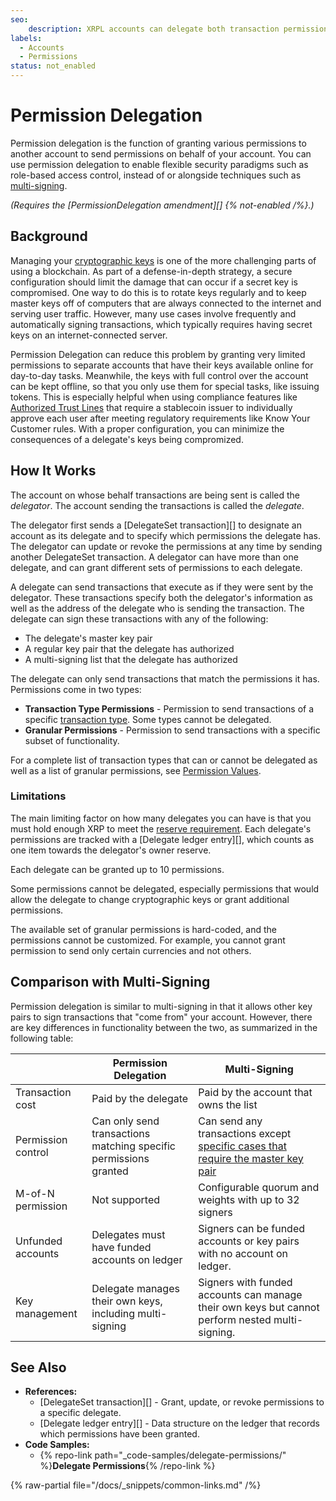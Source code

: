 ```yaml
---
seo:
    description: XRPL accounts can delegate both transaction permissions and granular permissions to other accounts.
labels:
  - Accounts
  - Permissions
status: not_enabled
---
```

# Permission Delegation

Permission delegation is the function of granting various permissions to another account to send permissions on behalf of your account. You can use permission delegation to enable flexible security paradigms such as role-based access control, instead of or alongside techniques such as [multi-signing](./multi-signing.md).

_(Requires the [PermissionDelegation amendment][] {% not-enabled /%}.)_


## Background

Managing your [cryptographic keys](./cryptographic-keys.md) is one of the more challenging parts of using a blockchain. As part of a defense-in-depth strategy, a secure configuration should limit the damage that can occur if a secret key is compromised. One way to do this is to rotate keys regularly and to keep master keys off of computers that are always connected to the internet and serving user traffic. However, many use cases involve frequently and automatically signing transactions, which typically requires having secret keys on an internet-connected server.

Permission Delegation can reduce this problem by granting very limited permissions to separate accounts that have their keys available online for day-to-day tasks. Meanwhile, the keys with full control over the account can be kept offline, so that you only use them for special tasks, like issuing tokens. This is especially helpful when using compliance features like [Authorized Trust Lines](../tokens/fungible-tokens/authorized-trust-lines.md) that require a stablecoin issuer to individually approve each user after meeting regulatory requirements like Know Your Customer rules. With a proper configuration, you can minimize the consequences of a delegate's keys being compromized.


## How It Works

The account on whose behalf transactions are being sent is called the _delegator_. The account sending the transactions is called the _delegate_.

The delegator first sends a [DelegateSet transaction][] to designate an account as its delegate and to specify which permissions the delegate has. The delegator can update or revoke the permissions at any time by sending another DelegateSet transaction. A delegator can have more than one delegate, and can grant different sets of permissions to each delegate.

A delegate can send transactions that execute as if they were sent by the delegator. These transactions specify both the delegator's information as well as the address of the delegate who is sending the transaction. The delegate can sign these transactions with any of the following:

- The delegate's master key pair
- A regular key pair that the delegate has authorized
- A multi-signing list that the delegate has authorized

The delegate can only send transactions that match the permissions it has. Permissions come in two types:

- **Transaction Type Permissions** - Permission to send transactions of a specific [transaction type](/docs/references/protocol/transactions/types/index.md). Some types cannot be delegated.
- **Granular Permissions** - Permission to send transactions with a specific subset of functionality.

For a complete list of transaction types that can or cannot be delegated as well as a list of granular permissions, see [Permission Values](/docs/references/protocol/data-types/permission-values.md).

### Limitations

The main limiting factor on how many delegates you can have is that you must hold enough XRP to meet the [reserve requirement](./reserves.md). Each delegate's permissions are tracked with a [Delegate ledger entry][], which counts as one item towards the delegator's owner reserve.

Each delegate can be granted up to 10 permissions.

Some permissions cannot be delegated, especially permissions that would allow the delegate to change cryptographic keys or grant additional permissions.

The available set of granular permissions is hard-coded, and the permissions cannot be customized. For example, you cannot grant permission to send only certain currencies and not others.

## Comparison with Multi-Signing

Permission delegation is similar to multi-signing in that it allows other key pairs to sign transactions that "come from" your account. However, there are key differences in functionality between the two, as summarized in the following table:

|                  | Permission Delegation | Multi-Signing |
|------------------|-----------------------|---------------|
| Transaction cost | Paid by the delegate | Paid by the account that owns the list |
| Permission control | Can only send transactions matching specific permissions granted | Can send any transactions except [specific cases that require the master key pair](./cryptographic-keys.md#special-permissions) |
| M-of-N permission | Not supported | Configurable quorum and weights with up to 32 signers |
| Unfunded accounts | Delegates must have funded accounts on ledger | Signers can be funded accounts or key pairs with no account on ledger. |
| Key management | Delegate manages their own keys, including multi-signing | Signers with funded accounts can manage their own keys but cannot perform nested multi-signing. |


## See Also

- **References:**
    - [DelegateSet transaction][] - Grant, update, or revoke permissions to a specific delegate.
    - [Delegate ledger entry][] - Data structure on the ledger that records which permissions have been granted.
- **Code Samples:**
    - {% repo-link path="_code-samples/delegate-permissions/" %}**Delegate Permissions**{% /repo-link %}

{% raw-partial file="/docs/_snippets/common-links.md" /%}
